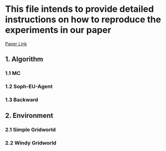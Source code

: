 # This file intends to provide detailed instructions on how to reproduce the experiments in our paper

[Paper Link]()

## 1. Algorithm

### 1.1 MC

### 1.2 Soph-EU-Agent

### 1.3 Backward 

## 2. Environment

### 2.1 Simple Gridworld

### 2.2 Windy Gridworld
